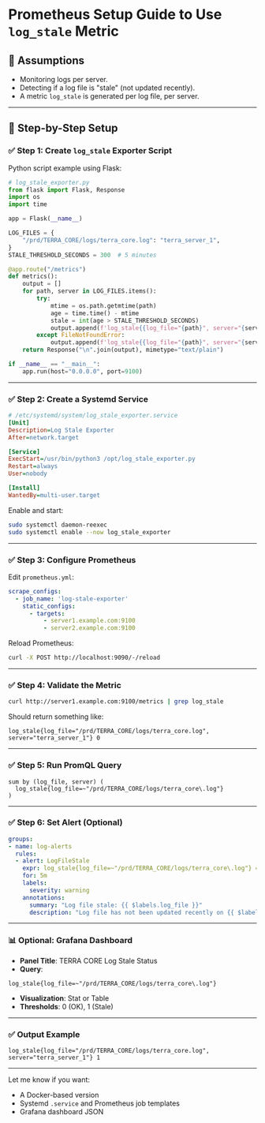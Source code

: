 
# Prometheus Setup Guide to Use `log_stale` Metric

## 🧱 Assumptions
- Monitoring logs per server.
- Detecting if a log file is "stale" (not updated recently).
- A metric `log_stale` is generated per log file, per server.

---

## 🧾 Step-by-Step Setup

### ✅ Step 1: Create `log_stale` Exporter Script

Python script example using Flask:

```python
# log_stale_exporter.py
from flask import Flask, Response
import os
import time

app = Flask(__name__)

LOG_FILES = {
    "/prd/TERRA_CORE/logs/terra_core.log": "terra_server_1",
}
STALE_THRESHOLD_SECONDS = 300  # 5 minutes

@app.route("/metrics")
def metrics():
    output = []
    for path, server in LOG_FILES.items():
        try:
            mtime = os.path.getmtime(path)
            age = time.time() - mtime
            stale = int(age > STALE_THRESHOLD_SECONDS)
            output.append(f'log_stale{{log_file="{path}", server="{server}"}} {stale}')
        except FileNotFoundError:
            output.append(f'log_stale{{log_file="{path}", server="{server}"}} 1')
    return Response("\n".join(output), mimetype="text/plain")

if __name__ == "__main__":
    app.run(host="0.0.0.0", port=9100)
```

---

### ✅ Step 2: Create a Systemd Service

```ini
# /etc/systemd/system/log_stale_exporter.service
[Unit]
Description=Log Stale Exporter
After=network.target

[Service]
ExecStart=/usr/bin/python3 /opt/log_stale_exporter.py
Restart=always
User=nobody

[Install]
WantedBy=multi-user.target
```

Enable and start:
```bash
sudo systemctl daemon-reexec
sudo systemctl enable --now log_stale_exporter
```

---

### ✅ Step 3: Configure Prometheus

Edit `prometheus.yml`:

```yaml
scrape_configs:
  - job_name: 'log-stale-exporter'
    static_configs:
      - targets:
          - server1.example.com:9100
          - server2.example.com:9100
```

Reload Prometheus:
```bash
curl -X POST http://localhost:9090/-/reload
```

---

### ✅ Step 4: Validate the Metric

```bash
curl http://server1.example.com:9100/metrics | grep log_stale
```

Should return something like:
```
log_stale{log_file="/prd/TERRA_CORE/logs/terra_core.log", server="terra_server_1"} 0
```

---

### ✅ Step 5: Run PromQL Query

```promql
sum by (log_file, server) (
  log_stale{log_file=~"/prd/TERRA_CORE/logs/terra_core\.log"}
)
```

---

### ✅ Step 6: Set Alert (Optional)

```yaml
groups:
- name: log-alerts
  rules:
  - alert: LogFileStale
    expr: log_stale{log_file=~"/prd/TERRA_CORE/logs/terra_core\.log"} == 1
    for: 5m
    labels:
      severity: warning
    annotations:
      summary: "Log file stale: {{ $labels.log_file }}"
      description: "Log file has not been updated recently on {{ $labels.server }}"
```

---

### 📊 Optional: Grafana Dashboard

- **Panel Title**: TERRA CORE Log Stale Status
- **Query**:
```promql
log_stale{log_file=~"/prd/TERRA_CORE/logs/terra_core\.log"}
```
- **Visualization**: Stat or Table
- **Thresholds**: 0 (OK), 1 (Stale)

---

### ✅ Output Example

```
log_stale{log_file="/prd/TERRA_CORE/logs/terra_core.log", server="terra_server_1"} 1
```

---

Let me know if you want:
- A Docker-based version
- Systemd `.service` and Prometheus job templates
- Grafana dashboard JSON
